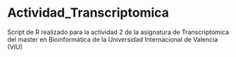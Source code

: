 # Actividad_Transcriptomica
Script de R realizado para la actividad 2 de la asignatura de Transcriptomica del master en Bioinformática de la Universidad Internacional de Valencia (VIU)
